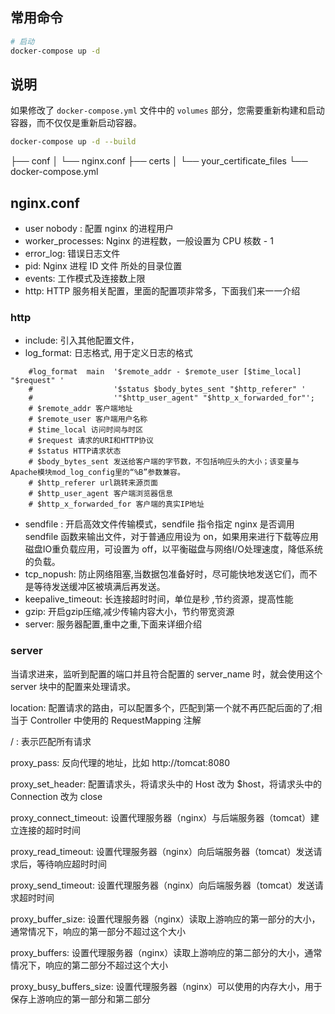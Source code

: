## 常用命令

```bash
# 启动
docker-compose up -d
```

## 说明

如果修改了 `docker-compose.yml` 文件中的 `volumes` 部分，您需要重新构建和启动容器，而不仅仅是重新启动容器。

```bash
docker-compose up -d --build
```

├── conf
│ └── nginx.conf
├── certs
│ └── your_certificate_files
└── docker-compose.yml


## nginx.conf

* user nobody : 配置 nginx 的进程用户
* worker_processes: Nginx 的进程数，一般设置为 CPU 核数 - 1
* error_log: 错误日志文件
* pid: Nginx 进程 ID 文件 所处的目录位置
* events: 工作模式及连接数上限
* http: HTTP 服务相关配置，里面的配置项非常多，下面我们来一一介绍

### http

* include: 引入其他配置文件，
* log_format: 日志格式, 用于定义日志的格式

```text
    #log_format  main  '$remote_addr - $remote_user [$time_local] "$request" '
    #                  '$status $body_bytes_sent "$http_referer" '
    #                  '"$http_user_agent" "$http_x_forwarded_for"';
    # $remote_addr 客户端地址
    # $remote_user 客户端用户名称
    # $time_local 访问时间与时区
    # $request 请求的URI和HTTP协议
    # $status HTTP请求状态
    # $body_bytes_sent 发送给客户端的字节数，不包括响应头的大小；该变量与Apache模块mod_log_config里的“%B”参数兼容。
    # $http_referer url跳转来源页面
    # $http_user_agent 客户端浏览器信息
    # $http_x_forwarded_for 客户端的真实IP地址
```

* sendfile : 开启高效文件传输模式，sendfile 指令指定 nginx 是否调用 sendfile 函数来输出文件，对于普通应用设为
  on，如果用来进行下载等应用磁盘IO重负载应用，可设置为 off，以平衡磁盘与网络I/O处理速度，降低系统的负载。
* tcp_nopush: 防止网络阻塞,当数据包准备好时，尽可能快地发送它们，而不是等待发送缓冲区被填满后再发送。
* keepalive_timeout: 长连接超时时间，单位是秒 ,节约资源，提高性能
* gzip: 开启gzip压缩,减少传输内容大小，节约带宽资源
* server: 服务器配置,重中之重,下面来详细介绍

### server
当请求进来，监听到配置的端口并且符合配置的 server_name 时，就会使用这个 server 块中的配置来处理请求。

location: 配置请求的路由，可以配置多个，匹配到第一个就不再匹配后面的了;相当于 Controller 中使用的 RequestMapping 注解

/ : 表示匹配所有请求

proxy_pass: 反向代理的地址，比如 http://tomcat:8080

proxy_set_header: 配置请求头，将请求头中的 Host 改为 $host，将请求头中的 Connection 改为 close

proxy_connect_timeout: 设置代理服务器（nginx）与后端服务器（tomcat）建立连接的超时时间

proxy_read_timeout: 设置代理服务器（nginx）向后端服务器（tomcat）发送请求后，等待响应超时时间

proxy_send_timeout: 设置代理服务器（nginx）向后端服务器（tomcat）发送请求超时时间

proxy_buffer_size: 设置代理服务器（nginx）读取上游响应的第一部分的大小，通常情况下，响应的第一部分不超过这个大小

proxy_buffers: 设置代理服务器（nginx）读取上游响应的第二部分的大小，通常情况下，响应的第二部分不超过这个大小

proxy_busy_buffers_size: 设置代理服务器（nginx）可以使用的内存大小，用于保存上游响应的第一部分和第二部分


